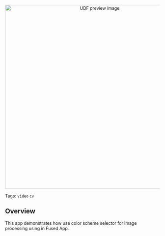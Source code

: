 <!--fused:preview-->
<p align="center"><img src="https://fused-magic.s3.amazonaws.com/thumbnails/apps-public/Image_Processing_Example.png" width="600" alt="UDF preview image"></p>

<!--fused:tags-->
Tags: `video` `cv`

<!--fused:readme-->
## Overview

This app demonstrates how use color scheme selector for image processing
using in Fused App.
